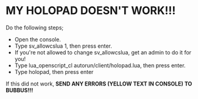 # MY HOLOPAD DOESN'T WORK!!! #
Do the following steps;
  * Open the console.
  * Type sv\_allowcslua 1, then press enter.
  * If you're not allowed to change sv\_allowcslua, get an admin to do it for you!
  * Type lua\_openscript\_cl autorun/client/holopad.lua, then press enter.
  * Type holopad, then press enter

If this did not work, **SEND ANY ERRORS (YELLOW TEXT IN CONSOLE) TO BUBBUS!!!**